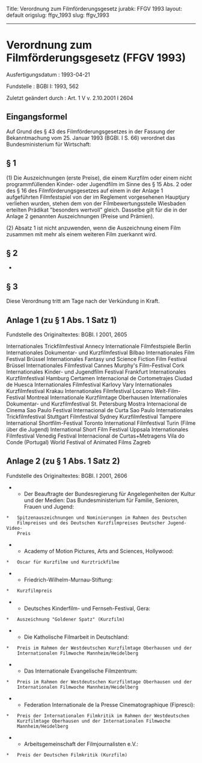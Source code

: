 Title: Verordnung zum Filmförderungsgesetz
jurabk: FFGV 1993
layout: default
origslug: ffgv_1993
slug: ffgv_1993

---

# Verordnung zum Filmförderungsgesetz (FFGV 1993)

Ausfertigungsdatum
:   1993-04-21

Fundstelle
:   BGBl I: 1993, 562

Zuletzt geändert durch
:   Art. 1 V v. 2.10.2001 I 2604


## Eingangsformel

Auf Grund des § 43 des Filmförderungsgesetzes in der Fassung der
Bekanntmachung vom 25. Januar 1993 (BGBl. I S. 66) verordnet das
Bundesministerium für Wirtschaft:


## § 1

(1) Die Auszeichnungen (erste Preise), die einem Kurzfilm oder einem
nicht programmfüllenden Kinder- oder Jugendfilm im Sinne des § 15 Abs.
2 oder des § 16 des Filmförderungsgesetzes auf einem in der Anlage 1
aufgeführten Filmfestspiel von der im Reglement vorgesehenen Hauptjury
verliehen wurden, stehen dem von der Filmbewertungsstelle Wiesbaden
erteilten Prädikat "besonders wertvoll" gleich. Dasselbe gilt für die
in der Anlage 2 genannten Auszeichnungen (Preise und Prämien).

(2) Absatz 1 ist nicht anzuwenden, wenn die Auszeichnung einem Film
zusammen mit mehr als einem weiteren Film zuerkannt wird.


## § 2

-


## § 3

Diese Verordnung tritt am Tage nach der Verkündung in Kraft.


## Anlage 1 (zu § 1 Abs. 1 Satz 1)

Fundstelle des Originaltextes: BGBl. I 2001, 2605

Internationales Trickfilmfestival Annecy
Internationale Filmfestspiele Berlin
Internationales Dokumentar- und Kurzfilmfestival Bilbao
Internationales Film Festival Brüssel
Internationales Fantasy und Science Fiction Film Festival Brüssel
Internationales Filmfestival Cannes
Murphy's Film-Festival Cork
Internationales Kinder- und Jugendfilm Festival Frankfurt
Internationales Kurzfilmfestival Hamburg
Certamen Internacional de Cortometrajes Ciudad de Huesca
Internationales Filmfestival Karlovy Vary
Internationales Kurzfilmfestival Krakau
Internationales Filmfestival Locarno
Welt-Film-Festival Montreal
Internationale Kurzfilmtage Oberhausen
Internationales Dokumentar- und Kurzfilmfestival St. Petersburg
Mostra Internacional de Cinema Sao Paulo
Festival Internacional de Curta Sao Paulo
Internationales Trickfilmfestival Stuttgart
Filmfestival Sydney
Kurzfilmfestival Tampere
International Shortfilm-Festival Toronto
International Filmfestival Turin (Filme über die Jugend)
International Short Film Festival Uppsala
Internationales Filmfestival Venedig
Festival Internacional de Curtas+Metragens Vila do Conde (Portugal)
World Festival of Animated Films Zagreb


## Anlage 2 (zu § 1 Abs. 1 Satz 2)

Fundstelle des Originaltextes: BGBl. I 2001, 2606

*    *   Der Beauftragte der Bundesregierung für Angelegenheiten der Kultur und
        der Medien: Das Bundesministerium für Familie, Senioren, Frauen und
        Jugend:

    *   Spitzenauszeichnungen und Nominierungen im Rahmen des Deutschen
        Filmpreises und des Deutschen Kurzfilmpreises Deutscher Jugend-Video-
        Preis


*    *   Academy of Motion Pictures, Arts and Sciences, Hollywood:

    *   Oscar für Kurzfilme und Kurztrickfilme


*    *   Friedrich-Wilhelm-Murnau-Stiftung:

    *   Kurzfilmpreis


*    *   Deutsches Kinderfilm- und Fernseh-Festival, Gera:

    *   Auszeichnung "Goldener Spatz" (Kurzfilm)


*    *   Die Katholische Filmarbeit in Deutschland:

    *   Preis im Rahmen der Westdeutschen Kurzfilmtage Oberhausen und der
        Internationalen Filmwoche Mannheim/Heidelberg


*    *   Das Internationale Evangelische Filmzentrum:

    *   Preis im Rahmen der Westdeutschen Kurzfilmtage Oberhausen und der
        Internationalen Filmwoche Mannheim/Heidelberg


*    *   Federation Internationale de la Presse Cinematographique (Fipresci):

    *   Preis der Internationalen Filmkritik im Rahmen der Westdeutschen
        Kurzfilmtage Oberhausen und der Internationalen Filmwoche
        Mannheim/Heidelberg


*    *   Arbeitsgemeinschaft der Filmjournalisten e.V.:

    *   Preis der Deutschen Filmkritik (Kurzfilm)




